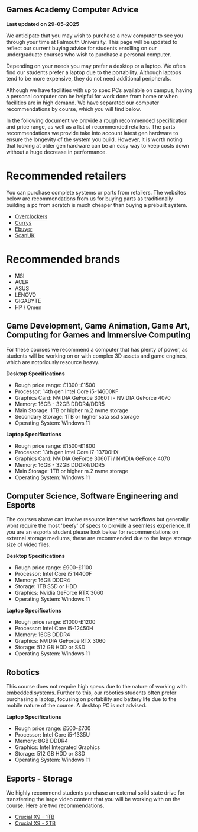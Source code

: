 ## Games Academy Computer Advice ##

**Last updated on 29-05-2025**

We anticipate that you may wish to purchase a new computer to see you through your time at Falmouth University. This page will be updated to reflect our current buying advice for students enrolling on our undergraduate courses who wish to purchase a personal computer. 

Depending on your needs you may prefer a desktop or a laptop. We often find our students prefer a laptop due to the portability. Although laptops tend to be more expensive, they do not need additional peripherals.

Although we have facilities with up to spec PCs available on campus, having a personal computer can be helpful for work done from home or when facilities are in high demand.
We have separated our computer recommendations by course, which you will find below.

In the following document we provide a rough recommended specification and price range, as well as a list of recommended retailers. The parts recommendations we provide take into account latest gen hardware to ensure the longevity of the system you build. However, it is worth noting that looking at older gen hardware can be an easy way to keep costs down without a huge decrease in performance. 

# Recommended retailers #
You can purchase complete systems or parts from retailers. The websites below are recommendations from us for buying parts as traditionally building a pc from scratch is much cheaper than buying a prebuilt system.

* [Overclockers](https://www.overclockers.co.uk/)
* [Currys](https://www.currys.co.uk)
* [Ebuyer](https://www.ebuyer.com/)
* [ScanUK](https://www.scan.co.uk)

# Recommended brands #

* MSI
* ACER
* ASUS
* LENOVO
* GIGABYTE
* HP / Omen

## Game Development, Game Animation, Game Art, Computing for Games and Immersive Computing

For these courses we recommend a computer that has plenty of power, as students will be working on or with complex 3D assets and game engines, which are notoriously resource heavy.

**Desktop Specifications**

* Rough price range: £1300-£1500
* Processor: 14th gen Intel Core i5-14600KF
* Graphics Card: NVIDIA GeForce 3060Ti - NVIDIA GeForce 4070
* Memory: 16GB - 32GB DDDR4/DDR5
* Main Storage: 1TB or higher m.2 nvme storage
* Secondary Storage: 1TB or higher sata ssd storage
* Operating System: Windows 11

**Laptop Specifications**

* Rough price range: £1500-£1800
* Processor: 13th gen Intel Core i7-13700HX
* Graphics Card: NVIDIA GeForce 3060Ti / NVIDIA GeForce 4070
* Memory: 16GB - 32GB DDDR4/DDR5
* Main Storage: 1TB or higher m.2 nvme storage
* Operating System: Windows 11

## Computer Science, Software Engineering and Esports
The courses above can involve resource intensive workflows but generally wont require the most 'beefy' of specs to provide a seemless experience. If you are an esports student please look below for recommendations on external storage mediums, these are recommended due to the large storage size of video files.

**Desktop Specifications**

* Rough price range: £900-£1100
* Processor: Intel Core i5 14400F
* Memory: 16GB DDDR4
* Storage: 1TB SSD or HDD
* Graphics: Nvidia GeForce RTX 3060
* Operating System: Windows 11

**Laptop Specifications**

* Rough price range: £1000-£1200
* Processor: Intel Core i5-12450H
* Memory: 16GB DDDR4
* Graphics: NVIDIA GeForce RTX 3060
* Storage: 512 GB HDD or SSD
* Operating System: Windows 11

## Robotics
This course does not require high specs due to the nature of working with embedded systems. Further to this, our robotics students often prefer purchasing a laptop, focusing on portability and battery life due to the mobile nature of the course. A desktop PC is not advised.

**Laptop Specifications**

* Rough price range: £500-£700
* Processor: Intel Core i5-1335U
* Memory: 8GB DDDR4
* Graphics: Intel Integrated Graphics
* Storage: 512 GB HDD or SSD
* Operating System: Windows 11


## Esports - Storage

We highly recommend students purchase an external solid state drive for transferring the large video content that you will be working with on the course. Here are two recommendations. 

* [Crucial X9 - 1TB](https://www.amazon.co.uk/Crucial-Portable-External-USB-Adapter/dp/B0CJK6RJG3?th=1) 
* [Crucial X9 - 2TB]([https://www.amazon.co.uk/Crucial-CT2000X6SSD9-X6-Portable-SSD/dp/B08FSNKNSV/](https://www.amazon.co.uk/Crucial-Portable-External-USB-Adapter/dp/B0CJK6PL7X?th=1))

